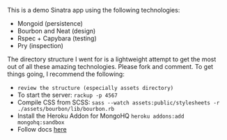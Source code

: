 This is a demo Sinatra app using the following technologies:

  + Mongoid (persistence)
  + Bourbon and Neat (design)
  + Rspec + Capybara (testing)
  + Pry (inspection)


The directory structure I went for is a lightweight attempt to get the most out
of all these amazing technologies. Please fork and comment. To get things going, I recommend the following:

  + `review the structure (especially assets directory)`
  + To start the server: `rackup -p 4567`
  + Compile CSS from SCSS: `sass --watch assets:public/stylesheets -r ./assets/bourbon/lib/bourbon.rb`
  + Install the Heroku Addon for MongoHQ `heroku addons:add mongohq:sandbox`
  + Follow docs [here](https://devcenter.heroku.com/articles/mongohq#additional-documentation)
